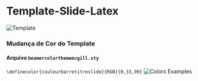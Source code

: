 # Template-Slide-Latex

![Template](https://i.imgur.com/OS9pAER.png)

### Mudança de Cor do Template
#### Arquivo `beamercolorthememcgill.sty`

`\definecolor{couleurbarretitreslide}{RGB}{0,33,99}`
![Colors Examples](http://smilebasic.com/wordpress/wp-content/themes/smilebasic/publishimage/e-manual/img-27-3-1.png)
